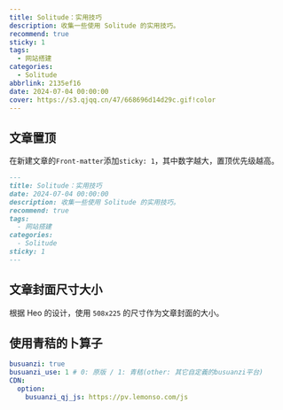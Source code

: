 ```yaml
---
title: Solitude：实用技巧
description: 收集一些使用 Solitude 的实用技巧。
recommend: true
sticky: 1
tags:
  - 网站搭建
categories:
  - Solitude
abbrlink: 2135ef16
date: 2024-07-04 00:00:00
cover: https://s3.qjqq.cn/47/668696d14d29c.gif!color
---
```


## 文章置顶

在新建文章的`Front-matter`添加`sticky: 1`，其中数字越大，置顶优先级越高。

```markdown
---
title: Solitude：实用技巧
date: 2024-07-04 00:00:00
description: 收集一些使用 Solitude 的实用技巧。
recommend: true
tags:
  - 网站搭建
categories:
  - Solitude
sticky: 1
---
```

## 文章封面尺寸大小

根据 Heo 的设计，使用 `508x225` 的尺寸作为文章封面的大小。

## 使用青秸的卜算子

```yaml
busuanzi: true
busuanzi_use: 1 # 0: 原版 / 1: 青秸(other: 其它自定義的busuanzi平台)
CDN:
  option:
    busuanzi_qj_js: https://pv.lemonso.com/js
```

